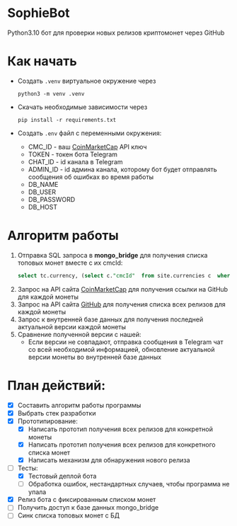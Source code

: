 # SophieBot
Python3.10 бот для проверки новых релизов криптомонет через GitHub

# Как начать
- Создать `.venv` виртуальное окружение через
  ```console
  python3 -m venv .venv
  ```
- Скачать необходимые зависимости через
  ```console
  pip install -r requirements.txt
  ```

- Создать `.env` файл с переменными окружения:
  - CMC_ID - ваш [CoinMarketCap](https://coinmarketcap.com) API ключ
  - TOKEN - токен бота Telegram
  - CHAT_ID - id канала в Telegram
  - ADMIN_ID - id админа канала, которому бот будет отправлять сообщения об ошибках во время работы
  - DB_NAME
  - DB_USER
  - DB_PASSWORD
  - DB_HOST

# Алгоритм работы
1. Отправка SQL запроса в **mongo_bridge** для получения списка топовых монет вместе с их cmcId:
    ```sql
    select tc.currency, (select c."cmcId"  from site.currencies c  where c.ticker = tc.currency) from reports.top_15_currencies tc
    ```
2. Запрос на API сайта [CoinMarketCap](https://coinmarketcap.com) для получения ссылки на GitHub для каждой монеты
3. Запрос на API сайта [GitHub](https://github.com) для получения списка всех релизов для каждой монеты
4. Запрос к внутренней базе данных для получения последней актуальной версии каждой монеты
5. Сравнение полученной версии с нашей:
   - Если версии не совпадают, отправка сообщения в Telegram чат со всей необходимой информацией, обновление актуальной версии монеты во внутренней базе данных

# План действий:  
- [x] Составить алгоритм работы программы
- [x] Выбрать стек разработки
- [x] Прототипирование:
  - [x] Написать прототип получения всех релизов для конкретной монеты
  - [x] Написать прототип получения всех релизов для конкретного списка монет
  - [x] Написать механизм для обнаружения нового релиза
- [ ] Тесты:
  - [x] Тестовый деплой бота
  - [ ] Обработка ошибок, нестандартных случаев, чтобы программа не упала
- [x] Релиз бота с фиксированным списком монет
- [ ] Получить доступ к базе данных mongo_bridge
- [ ] Синк списка топовых монет с БД